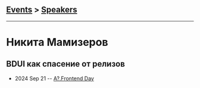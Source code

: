 ## [Events](../README.md) > [Speakers](../speakers.md)
---

# Никита Мамизеров

## BDUI как спасение от релизов
- 2024 Sep 21 -- [A?.Frontend Day](https://www.youtube.com/watch?v=yFAPqi1HEH4)    
